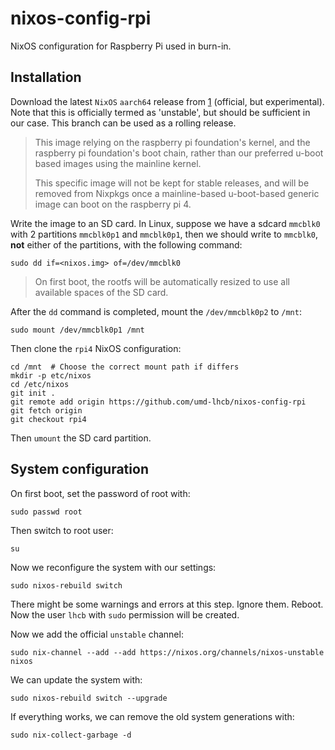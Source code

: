 # nixos-config-rpi
NixOS configuration for Raspberry Pi used in burn-in.


## Installation
Download the latest `NixOS` `aarch64` release from [1] (official, but
experimental). Note that this is officially termed as 'unstable', but should be
sufficient in our case. This branch can be used as a rolling release.

> This image relying on the raspberry pi foundation's kernel, and the raspberry
> pi foundation's boot chain, rather than our preferred u-boot based images using
> the mainline kernel.
>
> This specific image will not be kept for stable releases, and will be removed
> from Nixpkgs once a mainline-based u-boot-based generic image can boot on the
> raspberry pi 4.

Write the image to an SD card. In Linux, suppose we have a sdcard `mmcblk0`
with 2 partitions `mmcblk0p1` and `mmcblk0p1`, then we should write to
`mmcblk0`, **not** either of the partitions, with the following command:
```
sudo dd if=<nixos.img> of=/dev/mmcblk0
```

> On first boot, the rootfs will be automatically resized to use all available
> spaces of the SD card.

After the `dd` command is completed, mount the `/dev/mmcblk0p2` to `/mnt`:
```
sudo mount /dev/mmcblk0p1 /mnt
```

Then clone the `rpi4` NixOS configuration:
```
cd /mnt  # Choose the correct mount path if differs
mkdir -p etc/nixos
cd /etc/nixos
git init .
git remote add origin https://github.com/umd-lhcb/nixos-config-rpi
git fetch origin
git checkout rpi4
```

Then `umount` the SD card partition.


[1]: https://hydra.nixos.org/job/nixos/trunk-combined/nixos.sd_image_raspberrypi4.aarch64-linux


## System configuration
On first boot, set the password of root with:
```
sudo passwd root
```

Then switch to root user:
```
su
```

Now we reconfigure the system with our settings:
```
sudo nixos-rebuild switch
```

There might be some warnings and errors at this step. Ignore them. Reboot.
Now the user `lhcb` with `sudo` permission will be created.

Now we add the official `unstable` channel:
```
sudo nix-channel --add --add https://nixos.org/channels/nixos-unstable nixos
```

We can update the system with:
```
sudo nixos-rebuild switch --upgrade
```

If everything works, we can remove the old system generations with:
```
sudo nix-collect-garbage -d
```
